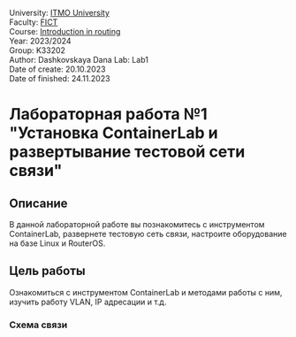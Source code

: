 University: [ITMO University](https://itmo.ru/ru/)  
Faculty: [FICT](https://fict.itmo.ru)  
Course: [Introduction in routing](https://github.com/itmo-ict-faculty/introduction-in-routing)  
Year: 2023/2024  
Group: K33202  
Author: Dashkovskaya Dana 
Lab: Lab1  
Date of create: 20.10.2023  
Date of finished: 24.11.2023  

# Лабораторная работа №1 "Установка ContainerLab и развертывание тестовой сети связи"
## <a name="part_1">Описание</a>
В данной лабораторной работе вы познакомитесь с инструментом ContainerLab, развернете тестовую сеть связи, настроите оборудование на базе Linux и RouterOS.
## <a name="part_2">Цель работы</a>
Ознакомиться с инструментом ContainerLab и методами работы с ним, изучить работу VLAN, IP адресации и т.д.
### <a name="part_3.2">Схема связи</a>
